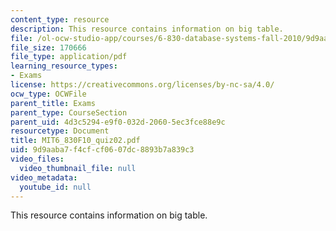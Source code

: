 ```yaml
---
content_type: resource
description: This resource contains information on big table.
file: /ol-ocw-studio-app/courses/6-830-database-systems-fall-2010/9d9aaba7f4cfcf0607dc8893b7a839c3_MIT6_830F10_quiz02.pdf
file_size: 170666
file_type: application/pdf
learning_resource_types:
- Exams
license: https://creativecommons.org/licenses/by-nc-sa/4.0/
ocw_type: OCWFile
parent_title: Exams
parent_type: CourseSection
parent_uid: 4d3c5294-e9f0-032d-2060-5ec3fce88e9c
resourcetype: Document
title: MIT6_830F10_quiz02.pdf
uid: 9d9aaba7-f4cf-cf06-07dc-8893b7a839c3
video_files:
  video_thumbnail_file: null
video_metadata:
  youtube_id: null
---
```

This resource contains information on big table.